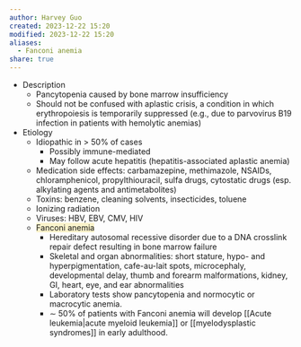 ```yaml
---
author: Harvey Guo
created: 2023-12-22 15:20
modified: 2023-12-22 15:20
aliases:
  - Fanconi anemia
share: true
---
```

- Description
	- Pancytopenia caused by bone marrow insufficiency 
	- Should not be confused with aplastic crisis, a condition in which erythropoiesis is temporarily suppressed (e.g., due to parvovirus B19 infection in patients with hemolytic anemias)
- Etiology
	- Idiopathic in > 50% of cases
		- Possibly immune-mediated
		- May follow acute hepatitis (hepatitis-associated aplastic anemia)
	- Medication side effects: carbamazepine, methimazole, NSAIDs, chloramphenicol, propylthiouracil, sulfa drugs, cytostatic drugs (esp. alkylating agents and antimetabolites) 
	- Toxins: benzene, cleaning solvents, insecticides, toluene
	- Ionizing radiation
	- Viruses: HBV, EBV, CMV, HIV
	- <span style="background:rgba(240, 200, 0, 0.2)">Fanconi anemia</span>
		- Hereditary autosomal recessive disorder due to a DNA crosslink repair defect resulting in bone marrow failure
		- Skeletal and organ abnormalities: short stature, hypo- and hyperpigmentation, cafe-au-lait spots, microcephaly, developmental delay, thumb and forearm malformations, kidney, GI, heart, eye, and ear abnormalities
		- Laboratory tests show pancytopenia and normocytic or macrocytic anemia.
		- ∼ 50% of patients with Fanconi anemia will develop [[Acute leukemia|acute myeloid leukemia]] or [[myelodysplastic syndromes]] in early adulthood.